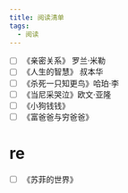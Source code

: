 ```yaml
---
title: 阅读清单
tags:
  - 阅读
---
```



- [ ] 《亲密关系》 罗兰·米勒 
- [ ] 《人生的智慧》 叔本华
- [ ] 《杀死一只知更鸟》哈珀·李
- [ ] 《当尼采哭泣》欧文·亚隆
- [ ] 《小狗钱钱》
- [ ] 《富爸爸与穷爸爸》

# re

- [ ] 《苏菲的世界》